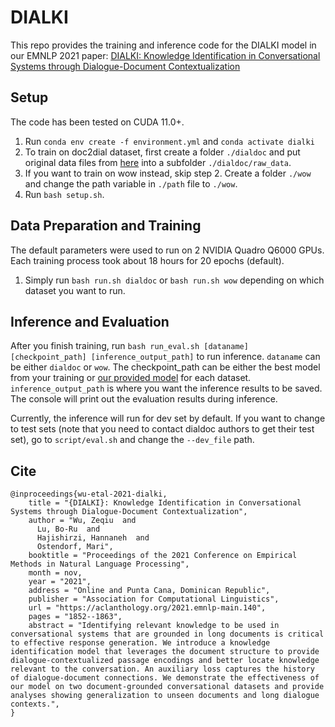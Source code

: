 # DIALKI


This repo provides the training and inference code for the DIALKI model in our EMNLP 2021 paper: [DIALKI: Knowledge Identification in Conversational Systems through Dialogue-Document Contextualization](https://arxiv.org/abs/2109.04673)


## Setup
The code has been tested on CUDA 11.0+.
1. Run `conda env create -f environment.yml` and `conda activate dialki`
2. To train on doc2dial dataset, first create a folder `./dialdoc` and put original data files from [here](https://github.com/doc2dial/sharedtask-dialdoc2021/tree/master/data/doc2dial/v1.0.1) into a subfolder `./dialdoc/raw_data`.
3. If you want to train on wow instead, skip step 2. Create a folder `./wow` and change the path variable in `./path` file to `./wow`.
4. Run `bash setup.sh`.

## Data Preparation and Training
The default parameters were used to run on 2 NVIDIA Quadro Q6000 GPUs. Each training process took about 18 hours for 20 epochs (default). 
1. Simply run `bash run.sh dialdoc` or `bash run.sh wow` depending on which dataset you want to run.

## Inference and Evaluation
After you finish training, run `bash run_eval.sh [dataname] [checkpoint_path] [inference_output_path]` to run inference. `dataname` can be either `dialdoc` or `wow`. The checkpoint_path can be either the best model from your training or [our provided model](https://drive.google.com/drive/folders/1iuEtWgb16r3JNaB8NKRQ8VUQjW3pHvvi?usp=sharing) for each dataset. `inference_output_path` is where you want the inference results to be saved. The console will print out the evaluation results during inference. 

Currently, the inference will run for dev set by default. If you want to change to test sets (note that you need to contact dialdoc authors to get their test set), go to `script/eval.sh` and change the `--dev_file` path.


## Cite
```
@inproceedings{wu-etal-2021-dialki,
    title = "{DIALKI}: Knowledge Identification in Conversational Systems through Dialogue-Document Contextualization",
    author = "Wu, Zeqiu  and
      Lu, Bo-Ru  and
      Hajishirzi, Hannaneh  and
      Ostendorf, Mari",
    booktitle = "Proceedings of the 2021 Conference on Empirical Methods in Natural Language Processing",
    month = nov,
    year = "2021",
    address = "Online and Punta Cana, Dominican Republic",
    publisher = "Association for Computational Linguistics",
    url = "https://aclanthology.org/2021.emnlp-main.140",
    pages = "1852--1863",
    abstract = "Identifying relevant knowledge to be used in conversational systems that are grounded in long documents is critical to effective response generation. We introduce a knowledge identification model that leverages the document structure to provide dialogue-contextualized passage encodings and better locate knowledge relevant to the conversation. An auxiliary loss captures the history of dialogue-document connections. We demonstrate the effectiveness of our model on two document-grounded conversational datasets and provide analyses showing generalization to unseen documents and long dialogue contexts.",
}
```
